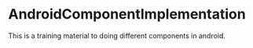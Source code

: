 # AndroidComponentImplementation
This is a training material to doing different components in android. 

